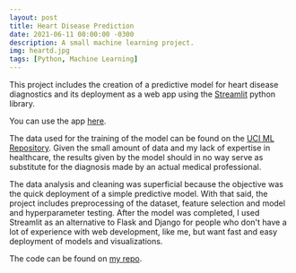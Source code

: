 ```yaml
---
layout: post
title: Heart Disease Prediction
date: 2021-06-11 00:00:00 -0300
description: A small machine learning project.
img: heartd.jpg
tags: [Python, Machine Learning]
---
```


This project includes the creation of a predictive model for heart disease diagnostics and its deployment as a web app using the [Streamlit](https://docs.streamlit.io/en/stable/) python library.

You can use the app [here](https://share.streamlit.io/acmarkes/heart-disease-webapp/main/heartd-app.py).

The data used for the training of the model can be found on the [UCI ML Repository](https://archive.ics.uci.edu/ml/datasets/heart+disease). Given the small amount of data and my lack of expertise in healthcare, the results given by the model should in no way serve as substitute for the diagnosis made by an actual medical professional.

The data analysis and cleaning was superficial because the objective was the quick deployment of a simple predictive model. With that said, the project includes preprocessing of the dataset, feature selection and model and hyperparameter testing. After the model was completed, I used Streamlit as an alternative to Flask and Django for people who don't have a lot of experience with web development, like me, but want fast and easy deployment of models and visualizations. 

The code can be found on [my repo](https://github.com/acmarkes/heart-disease-webapp).
